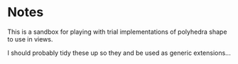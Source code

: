 #  Notes

This is a sandbox for playing with trial implementations of polyhedra shape to use in views.

I should probably tidy these up so they and be used as generic extensions...


